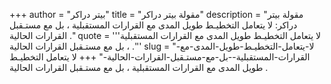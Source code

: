 +++
author = "بيتر دراكر"
title = "مقولة بيتر دراكر"
description = "مقولة بيتر دراكر: لا يتعامل التخطيـط طويل المدى مع القرارات المستقبلية ، بل مع مستـقبل القرارات الحالية ."
quote = '''لا يتعامل التخطيـط طويل المدى مع القرارات المستقبلية ، بل مع مستـقبل القرارات الحالية .''' 
slug = "لا-يتعامل-التخطيـط-طويل-المدى-مع-القرارات-المستقبلية--بل-مع-مستـقبل-القرارات-الحالية-"
+++
لا يتعامل التخطيـط طويل المدى مع القرارات المستقبلية ، بل مع مستـقبل القرارات الحالية .
